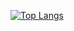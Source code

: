 [![Top Langs](https://github-readme-stats.vercel.app/api/top-langs/?username=ahmadgaz)](https://github.com/anuraghazra/github-readme-stats)